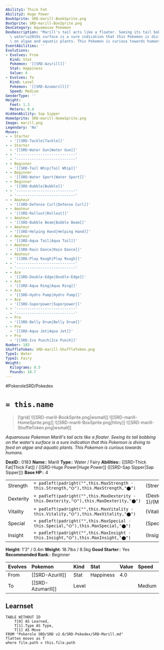 ```yaml
---
Ability1: Thick Fat
Ability2: Huge Power
BookSprite: SRD-marill-BookSprite.png
BoxSprite: SRD-marill-BoxSprite.png
DexCategory: Aquamouse Pokemon
DexDescription: "Marill's tail acts like a floater. Seeing its tail bobbing on the\
  \ water\u2019s surface is a sure indication that this Pokemon is diving to feed\
  \ on algae and aquatic plants. This Pokemon is curious towards humans."
EventAbilities: ''
Evolutions:
- Evolves: From
  Kind: Stat
  Pokemon: '[[SRD-Azurill]]'
  Stat: Happiness
  Value: 4
- Evolves: To
  Kind: Level
  Pokemon: '[[SRD-Azumarill]]'
  Speed: Medium
GenderType: ''
Height:
  Feet: 1.3
  Meters: 0.4
HiddenAbility: Sap Sipper
HomeSprite: SRD-marill-HomeSprite.png
Image: marill.png
Legendary: 'No'
Moves:
- - Starter
  - '[[SRD-Tackle|Tackle]]'
- - Starter
  - '[[SRD-Water Gun|Water Gun]]'
- - '---------------------------'
  - '---------------------------'
- - Beginner
  - '[[SRD-Tail Whip|Tail Whip]]'
- - Beginner
  - '[[SRD-Water Sport|Water Sport]]'
- - Beginner
  - '[[SRD-Bubble|Bubble]]'
- - '---------------------------'
  - '---------------------------'
- - Amateur
  - '[[SRD-Defense Curl|Defense Curl]]'
- - Amateur
  - '[[SRD-Rollout|Rollout]]'
- - Amateur
  - '[[SRD-Bubble Beam|Bubble Beam]]'
- - Amateur
  - '[[SRD-Helping Hand|Helping Hand]]'
- - Amateur
  - '[[SRD-Aqua Tail|Aqua Tail]]'
- - Amateur
  - '[[SRD-Rain Dance|Rain Dance]]'
- - Amateur
  - '[[SRD-Play Rough|Play Rough]]'
- - '---------------------------'
  - '---------------------------'
- - Ace
  - '[[SRD-Double-Edge|Double-Edge]]'
- - Ace
  - '[[SRD-Aqua Ring|Aqua Ring]]'
- - Ace
  - '[[SRD-Hydro Pump|Hydro Pump]]'
- - Ace
  - '[[SRD-Superpower|Superpower]]'
- - '---------------------------'
  - '---------------------------'
- - Pro
  - '[[SRD-Belly Drum|Belly Drum]]'
- - Pro
  - '[[SRD-Aqua Jet|Aqua Jet]]'
- - Pro
  - '[[SRD-Ice Punch|Ice Punch]]'
Number: 183
ShuffleToken: SRD-marill-ShuffleToken.png
Type1: Water
Type2: Fairy
Weight:
  Kilograms: 8.5
  Pounds: 18.7
---
```


#PokeroleSRD/Pokedex

# `= this.name`

> [!grid]
> ![[SRD-marill-BookSprite.png|wsmall]]
> ![[SRD-marill-HomeSprite.png]]
> ![[SRD-marill-BoxSprite.png|htiny]]
> ![[SRD-marill-ShuffleToken.png|wsmall]]


*Aquamouse Pokemon*
*Marill's tail acts like a floater. Seeing its tail bobbing on the water’s surface is a sure indication that this Pokemon is diving to feed on algae and aquatic plants. This Pokemon is curious towards humans.*

**DexID**:: 0183
**Name**:: Marill
**Type**:: Water / Fairy
**Abilities**:: [[SRD-Thick Fat|Thick Fat]] / [[SRD-Huge Power|Huge Power]] ([[SRD-Sap Sipper|Sap Sipper]])
**Base HP**:: 4

|           |                                                                                        |                                          |
| --------- | -------------------------------------------------------------------------------------- | ---------------------------------------- |
| Strength  | `= padleft(padright("",this.MaxStrength - this.Strength,"⭘"),this.MaxStrength,"⬤")`    | (Strength::1)/(MaxStrength::3)   |
| Dexterity | `= padleft(padright("",this.MaxDexterity - this.Dexterity,"⭘"),this.MaxDexterity,"⬤")` | (Dexterity:: 1)/(MaxDexterity::3) |
| Vitality  | `= padleft(padright("",this.MaxVitality - this.Vitality,"⭘"),this.MaxVitality,"⬤")`    | (Vitality::2)/(MaxVitality::4)   |
| Special   | `= padleft(padright("",this.MaxSpecial - this.Special,"⭘"),this.MaxSpecial,"⬤")`       | (Special::1)/(MaxSpecial::3)     |
| Insight   | `= padleft(padright("",this.MaxInsight - this.Insight,"⭘"),this.MaxInsight,"⬤")`       | (Insight::2)/(MaxInsight::4)     |

**Height**: 1'3" / 0.4m
**Weight**: 18.7lbs / 8.5kg
**Good Starter**:: Yes
**Recommended Rank**:: Beginner

| Evolves   | Pokemon           | Kind   | Stat      | Value   | Speed   |
|:----------|:------------------|:-------|:----------|:--------|:--------|
| From      | [[SRD-Azurill]]   | Stat   | Happiness | 4.0     |         |
| To        | [[SRD-Azumarill]] | Level  |           |         | Medium  |

## Learnset

```dataview
TABLE WITHOUT ID
    T[0] AS Learned,
    T[1].Type AS Type,
    T[1] AS Move
FROM "Pokerole SRD/SRD v2.0/SRD-Pokedex/SRD-Marill.md"
flatten moves as T
where file.path = this.file.path
```
